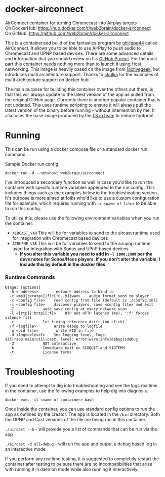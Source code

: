 # docker-airconnect
AirConnect container for turning Chromecast into Airplay targets  
On DockerHub: https://hub.docker.com/r/web2brain/docker-airconnect  
On GitHub: https://github.com/web2brain/docker-airconnect  

This is a containerized build of the fantastics program by [philippe44](https://github.com/philippe44) called AirConnect. It allows you to be able to use AirPlay to push audio to Chromecast and UPNP based devices. There are some advanced details and information that you should review on his [GitHub Project](https://github.com/philippe44/AirConnect). For the most part this container needs nothing more than to launch it using Host networking. This image is heavily based on the image from [1activegeek](https://github.com/1activegeek), but introduces multi architecture support. Thanks to [ckulka](https://github.com/ckulka/docker-multi-arch-example) for the examples of multi architecture support on docker hub.

The main purpose for building this container over the others out there, is that this will always update to the latest version of the app as pulled from the original GitHub page. Currently there is another popular container that is not updated. This uses runtime scripting to ensure it will always pull the latest version of the binary before running - without intervention by me. It also uses the base image produced by the [LS.io team](https://github.com/linuxserver) to reduce footprint. 

# Running

This can be run using a docker compose file or a standard docker run command.

Sample Docker run config:

`docker run -d --net=host web2brain/airconnect`

I've introduced a secondary function as well in case you'd like to run the container with specifc runtime variables appended to the run config. This includes things such as the examples below in the troubleshooting section. It's purpose is more aimed at folks who'd like to use a custom configuration file for example, which requires running with `-x <name of file>` to be able to run this config.

To utilize this, please use the following environment variables when you run the container:
- `AIRCAST_VAR` This will be for variables to send to the aircast runtime used for integration with Chromecast based devices
- `AIRUPNP_VAR` This will be for variables to send to the airupnp runtime used for integration with Sonos and UPnP based devices
  - **If you alter this variable you need to add in `-l 1000:2000` per the devs notes for Sonos/Heos players. If you don't alter the variable, I include this by default in the docker files**

### Runtime Commands

```
Usage: [options]
  -b < address>        network address to bind to
  -c <mp3[:<rate>]|flc[:0..9]|wav>    audio format send to player
  -x <config file>    read config from file (default is ./config.xml)
  -i <config file>    discover players, save <config file> and exit
  -I             auto save config at every network scan
  -l <[rtp][:http][:f]>    RTP and HTTP latency (ms), ':f' forces silence fill
  -r             let timing reference drift (no click)
  -f <logfile>        Write debug to logfile
  -p <pid file>        write PID in file
  -d <log>=<level>    Set logging level, logs: all|raop|main|util|cast, level: error|warn|info|debug|sdebug
  -Z             NOT interactive
  -k             Immediate exit on SIGQUIT and SIGTERM
  -t             License terms
```

# Troubleshooting

If you need to attempt to dig into troubleshooting and see the logs realtime in the container, use the following examples to help dig into diagnosis.

`docker exec -it <name of container> bash`

Once inside the container, you can use standard config options to run the app as outlined by the creator. The app is located in the `/bin` directory. Both the UPNP and Cast versions of the file are being run in this container.

`./aircast --h` - will provide you a list of commands that can be run via the app

`./aircast -d all=debug` - will run the app and output a debug based log in an interactive mode

If you perform any realtime testing, it is suggested to completely restart the container after testing to be sure there are no incompatibilities that arise with running it in daemon mode while also running it interactively. 
